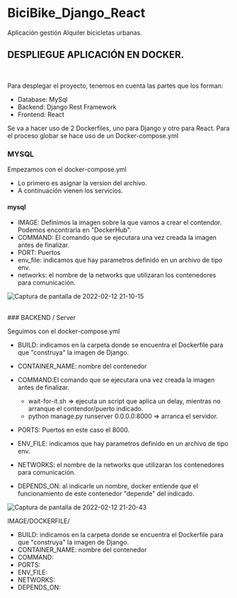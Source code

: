 # BiciBike_Django_React
Aplicación gestión Alquiler bicicletas urbanas.

## DESPLIEGUE APLICACIÓN EN DOCKER.
<br>

Para desplegar el proyecto, tenemos en cuenta las partes que los forman:
 - Database: MySql
 - Backend: Django Rest Framework
 - Frontend: React

Se va a hacer uso de 2 Dockerfiles, uno para Django y otro para React.
Para el proceso globar se hace uso de un Docker-compose.yml

### MYSQL

Empezamos con el docker-compose.yml

- Lo primero es asignar la version del archivo.
- A continuación vienen los servicios.

#### mysql
- IMAGE: Definimos la imagen sobre la que vamos a crear el contendor. Podemos encontrarla en "DockerHub".
- COMMAND: El comando que se ejecutara una vez creada la imagen antes de finalizar.
- PORT: Puertos
- env_file: indicamos que hay parametros definido en un archivo de tipo env.
- networks: el nombre de la networks que utilizaran los contenedores para comunicación.

![Captura de pantalla de 2022-02-12 21-10-15](https://user-images.githubusercontent.com/62303274/153726774-94b76a09-1c70-49c5-8087-90652190f7c1.png)

<br>
### BACKEND / Server

Seguimos con el docker-compose.yml
- BUILD: indicamos en la carpeta donde se encuentra el Dockerfile para que "construya" la imagen de Django.
- CONTAINER_NAME: nombre del contenedor
- COMMAND:El comando que se ejecutara una vez creada la imagen antes de finalizar.
  - wait-for-it.sh => ejecuta un script que aplica un delay, mientras no arranque el contendor/puerto indicado.
  - python manage.py runserver 0.0.0.0:8000 => arranca el servidor.
 
- PORTS: Puertos en este caso el 8000.
- ENV_FILE: indicamos que hay parametros definido en un archivo de tipo env.
- NETWORKS: el nombre de la networks que utilizaran los contenedores para comunicación.
- DEPENDS_ON: al indicarle un nombre, docker entiende que el funcionamiento de este contenedor "depende" del indicado.

![Captura de pantalla de 2022-02-12 21-20-43](https://user-images.githubusercontent.com/62303274/153727069-5db0c46a-833b-4cf8-ac22-56c8d68d1508.png)


IMAGE/DOCKERFILE/




- BUILD: indicamos en la carpeta donde se encuentra el Dockerfile para que "construya" la imagen de Django.
- CONTAINER_NAME: nombre del contenedor
- COMMAND:
- PORTS:
- ENV_FILE:
- NETWORKS:
- DEPENDS_ON:

